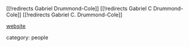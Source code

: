 [[!redirects Gabriel Drummond-Cole]]
[[!redirects Gabriel C Drummond-Cole]]
[[!redirects Gabriel C. Drummond-Cole]]

[website](http://cgp.ibs.re.kr/~gabriel/)


category: people
